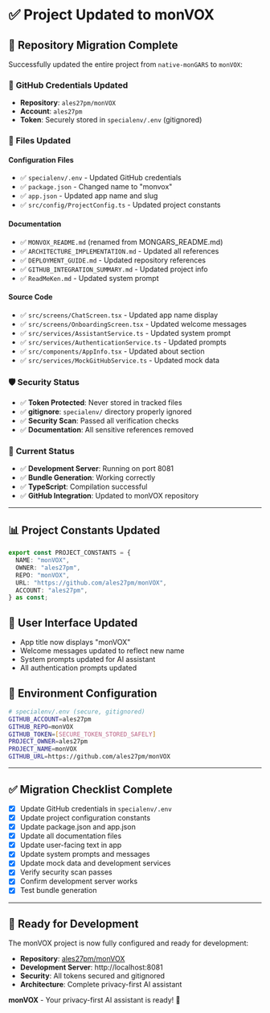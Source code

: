 # ✅ Project Updated to monVOX

## 🎯 **Repository Migration Complete**

Successfully updated the entire project from `native-monGARS` to `monVOX`:

### 🔐 **GitHub Credentials Updated**
- **Repository**: `ales27pm/monVOX`
- **Account**: `ales27pm`
- **Token**: Securely stored in `specialenv/.env` (gitignored)

### 📁 **Files Updated**

#### **Configuration Files**
- ✅ `specialenv/.env` - Updated GitHub credentials
- ✅ `package.json` - Changed name to "monvox"
- ✅ `app.json` - Updated app name and slug
- ✅ `src/config/ProjectConfig.ts` - Updated project constants

#### **Documentation**
- ✅ `MONVOX_README.md` (renamed from MONGARS_README.md)
- ✅ `ARCHITECTURE_IMPLEMENTATION.md` - Updated all references
- ✅ `DEPLOYMENT_GUIDE.md` - Updated repository references
- ✅ `GITHUB_INTEGRATION_SUMMARY.md` - Updated project info
- ✅ `ReadMeKen.md` - Updated system prompt

#### **Source Code**
- ✅ `src/screens/ChatScreen.tsx` - Updated app name display
- ✅ `src/screens/OnboardingScreen.tsx` - Updated welcome messages
- ✅ `src/services/AssistantService.ts` - Updated system prompt
- ✅ `src/services/AuthenticationService.ts` - Updated prompts
- ✅ `src/components/AppInfo.tsx` - Updated about section
- ✅ `src/services/MockGitHubService.ts` - Updated mock data

### 🛡️ **Security Status**
- ✅ **Token Protected**: Never stored in tracked files
- ✅ **gitignore**: `specialenv/` directory properly ignored
- ✅ **Security Scan**: Passed all verification checks
- ✅ **Documentation**: All sensitive references removed

### 🚀 **Current Status**
- ✅ **Development Server**: Running on port 8081
- ✅ **Bundle Generation**: Working correctly
- ✅ **TypeScript**: Compilation successful
- ✅ **GitHub Integration**: Updated to monVOX repository

---

## 📊 **Project Constants Updated**

```typescript
export const PROJECT_CONSTANTS = {
  NAME: "monVOX",
  OWNER: "ales27pm", 
  REPO: "monVOX",
  URL: "https://github.com/ales27pm/monVOX",
  ACCOUNT: "ales27pm",
} as const;
```

## 🎨 **User Interface Updated**
- App title now displays "monVOX"
- Welcome messages updated to reflect new name
- System prompts updated for AI assistant
- All authentication prompts updated

## 🔧 **Environment Configuration**
```bash
# specialenv/.env (secure, gitignored)
GITHUB_ACCOUNT=ales27pm
GITHUB_REPO=monVOX
GITHUB_TOKEN=[SECURE_TOKEN_STORED_SAFELY]
PROJECT_OWNER=ales27pm
PROJECT_NAME=monVOX
GITHUB_URL=https://github.com/ales27pm/monVOX
```

---

## ✅ **Migration Checklist Complete**

- [x] Update GitHub credentials in `specialenv/.env`
- [x] Update project configuration constants
- [x] Update package.json and app.json
- [x] Update all documentation files
- [x] Update user-facing text in app
- [x] Update system prompts and messages
- [x] Update mock data and development services
- [x] Verify security scan passes
- [x] Confirm development server works
- [x] Test bundle generation

---

## 🚀 **Ready for Development**

The monVOX project is now fully configured and ready for development:

- **Repository**: [ales27pm/monVOX](https://github.com/ales27pm/monVOX)
- **Development Server**: http://localhost:8081
- **Security**: All tokens secured and gitignored
- **Architecture**: Complete privacy-first AI assistant

**monVOX** - Your privacy-first AI assistant is ready! 🎉